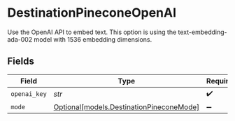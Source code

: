 # DestinationPineconeOpenAI

Use the OpenAI API to embed text. This option is using the text-embedding-ada-002 model with 1536 embedding dimensions.


## Fields

| Field                                                                            | Type                                                                             | Required                                                                         | Description                                                                      |
| -------------------------------------------------------------------------------- | -------------------------------------------------------------------------------- | -------------------------------------------------------------------------------- | -------------------------------------------------------------------------------- |
| `openai_key`                                                                     | *str*                                                                            | :heavy_check_mark:                                                               | N/A                                                                              |
| `mode`                                                                           | [Optional[models.DestinationPineconeMode]](../models/destinationpineconemode.md) | :heavy_minus_sign:                                                               | N/A                                                                              |